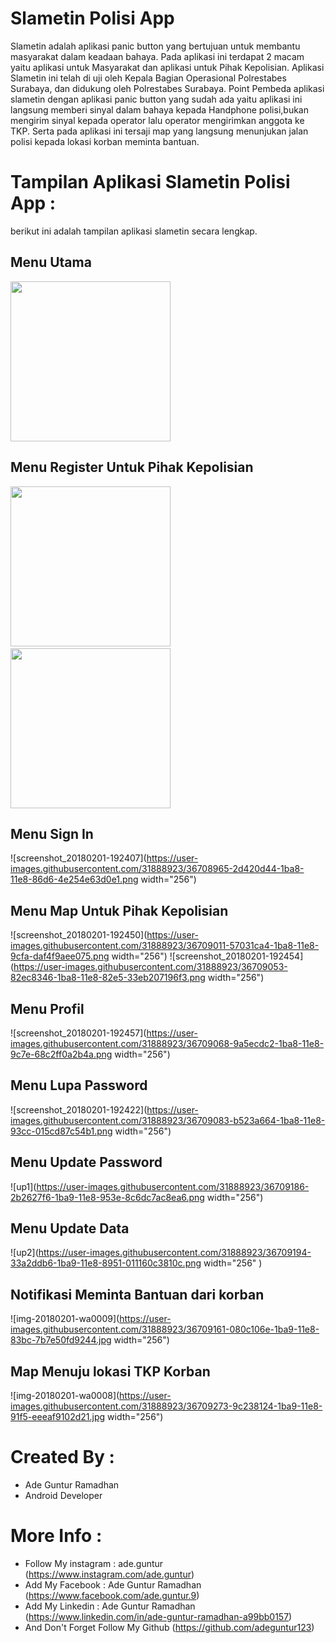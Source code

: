 # Slametin Polisi App
Slametin adalah aplikasi panic button yang bertujuan untuk membantu masyarakat dalam keadaan bahaya. Pada aplikasi ini terdapat 2 macam yaitu 
aplikasi untuk Masyarakat dan aplikasi untuk Pihak Kepolisian. Aplikasi  Slametin ini telah di uji oleh Kepala Bagian Operasional Polrestabes Surabaya, 
dan didukung oleh Polrestabes Surabaya. Point Pembeda aplikasi slametin dengan aplikasi panic button yang sudah ada yaitu aplikasi ini langsung memberi sinyal 
dalam bahaya kepada Handphone polisi,bukan mengirim sinyal kepada operator lalu operator mengirimkan anggota ke TKP. Serta pada aplikasi ini tersaji map yang 
langsung menunjukan jalan polisi kepada lokasi korban meminta bantuan.

# Tampilan Aplikasi Slametin Polisi App :
berikut ini adalah tampilan aplikasi slametin secara lengkap.

## Menu Utama
<img src="https://user-images.githubusercontent.com/31888923/36708766-29a41ce6-1ba7-11e8-8d08-192b29a7ad5d.png" width="256" height="256">

## Menu Register Untuk Pihak Kepolisian
<img src="https://user-images.githubusercontent.com/31888923/36708918-f7fc1c10-1ba7-11e8-835a-f0be6223041e.png" width="256" >&nbsp;&nbsp;&nbsp;
<img src="https://user-images.githubusercontent.com/31888923/36708946-0fafdbf8-1ba8-11e8-9198-0a4b72e15a92.png" width="256">

## Menu Sign In
![screenshot_20180201-192407](https://user-images.githubusercontent.com/31888923/36708965-2d420d44-1ba8-11e8-86d6-4e254e63d0e1.png width="256")

## Menu Map Untuk Pihak Kepolisian
![screenshot_20180201-192450](https://user-images.githubusercontent.com/31888923/36709011-57031ca4-1ba8-11e8-9cfa-daf4f9aee075.png width="256")
![screenshot_20180201-192454](https://user-images.githubusercontent.com/31888923/36709053-82ec8346-1ba8-11e8-82e5-33eb207196f3.png width="256") 

## Menu Profil
![screenshot_20180201-192457](https://user-images.githubusercontent.com/31888923/36709068-9a5ecdc2-1ba8-11e8-9c7e-68c2ff0a2b4a.png width="256")

## Menu Lupa Password
![screenshot_20180201-192422](https://user-images.githubusercontent.com/31888923/36709083-b523a664-1ba8-11e8-93cc-015cd87c54b1.png width="256")

## Menu Update Password
![up1](https://user-images.githubusercontent.com/31888923/36709186-2b2627f6-1ba9-11e8-953e-8c6dc7ac8ea6.png width="256")

## Menu Update Data 
![up2](https://user-images.githubusercontent.com/31888923/36709194-33a2ddb6-1ba9-11e8-8951-011160c3810c.png width="256" )

## Notifikasi Meminta Bantuan dari korban
![img-20180201-wa0009](https://user-images.githubusercontent.com/31888923/36709161-080c106e-1ba9-11e8-83bc-7b7e50fd9244.jpg width="256")

## Map Menuju lokasi TKP Korban
![img-20180201-wa0008](https://user-images.githubusercontent.com/31888923/36709273-9c238124-1ba9-11e8-91f5-eeeaf9102d21.jpg width="256")

# Created By :
* Ade Guntur Ramadhan
* Android Developer

# More Info :
* Follow My instagram : ade.guntur (https://www.instagram.com/ade.guntur)
* Add My Facebook : Ade Guntur Ramadhan (https://www.facebook.com/ade.guntur.9)
* Add My Linkedin : Ade Guntur Ramadhan (https://www.linkedin.com/in/ade-guntur-ramadhan-a99bb0157)
* And Don't Forget Follow My Github (https://github.com/adeguntur123)

